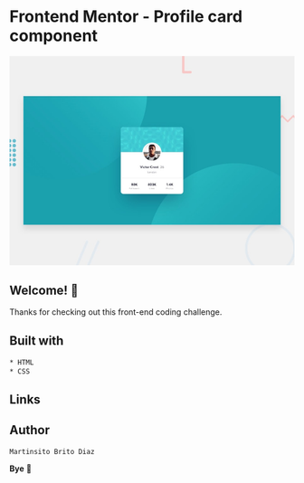 # Frontend Mentor - Profile card component

![Design preview for the Profile card component coding challenge](./design/desktop-preview.jpg)

## Welcome! 👋

Thanks for checking out this front-end coding challenge.

## Built with
    * HTML
    * CSS

## Links


## Author

    Martinsito Brito Diaz

**Bye** 🚀
